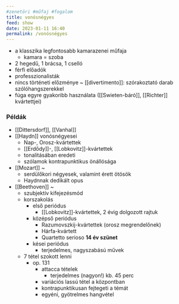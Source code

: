 ```yaml
---
#zenetöri #műfaj #fogalom
title: vonósnégyes
feed: show
date: 2023-01-11 16:40
permalink: /vonósnégyes
---
```


- a klasszika legfontosabb kamarazenei műfaja
	- kamara = szoba
- 2 hegedű, 1 brácsa, 1 cselló
- férfi előadók
- professzionalisták
- nincs történeti előzménye
	~ [[divertimento]]: szórakoztató darab szólóhangszerekkel
- fúga egyre gyakoribb használata ([[Swieten-báró]], [[Richter]] kvártettjei)

### Példák

- [[Dittersdorf]], [[Vanhal]]
- [[Haydn]] vonósnégyesei
	- Nap-, Orosz-kvártettek
	- [[Erdődy]]-, [[Lobkovitz]]-kvártettek
	- tonalitásában eredeti
	- szólamok kontrapunktikus önállósága
- [[Mozart]] ~
	- serdülőkori négyesek, valamint érett ötösök
	- Haydnnak dedikált opus
- [[Beethoven]] ~
	- szubjektív kifejezésmód
	- korszakolás
		- első periódus
			- [[Lobkovitz]]-kvártettek, 2 évig dolgozott rajtuk
		- középső periódus
			- Razumovszkij-kvártettek (orosz megrendelőnek)
			- Hárfa-kvártett
			- Quartetto serioso
		**14 év szünet**
		- kései periódus
			- terjedelmes, nagyszabású művek
	- 7 tétel szokott lenni
		- op. 131
			- attacca tételek
				- terjedelmes (nagyon!) kb. 45 perc
			- variációs lassú tétel a központban
			- kontrapunktikusan fejtegeti a témát
			- egyéni, gyötrelmes hangvétel

